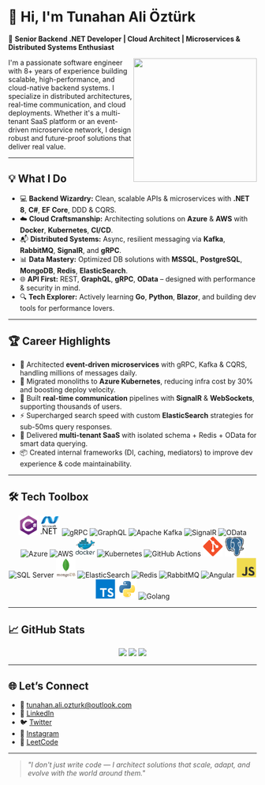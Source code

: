 # 👋 Hi, I'm Tunahan Ali Öztürk

🚀 **Senior Backend .NET Developer | Cloud Architect | Microservices & Distributed Systems Enthusiast**

<img src="https://media.giphy.com/media/v1.Y2lkPTc5MGI3NjExZmM4N2M1NzE4NDg0YWE5N2Q4NDdjMDRhMDJmNTY1NmJjNWRmODBjMSZjdD1n/MeJgB3yMMwIaHmKD4z/giphy.gif" align="right" width="250" height="250">

I'm a passionate software engineer with 8+ years of experience building scalable, high-performance, and cloud-native backend systems. I specialize in distributed architectures, real-time communication, and cloud deployments. Whether it's a multi-tenant SaaS platform or an event-driven microservice network, I design robust and future-proof solutions that deliver real value.

---

## 💡 What I Do

- 💻 **Backend Wizardry:** Clean, scalable APIs & microservices with **.NET 8**, **C#**, **EF Core**, DDD & CQRS.
- ☁️ **Cloud Craftsmanship:** Architecting solutions on **Azure** & **AWS** with **Docker**, **Kubernetes**, **CI/CD**.
- 📬 **Distributed Systems:** Async, resilient messaging via **Kafka**, **RabbitMQ**, **SignalR**, and **gRPC**.
- 📊 **Data Mastery:** Optimized DB solutions with **MSSQL**, **PostgreSQL**, **MongoDB**, **Redis**, **ElasticSearch**.
- 🌐 **API First:** REST, **GraphQL**, **gRPC**, **OData** – designed with performance & security in mind.
- 🔍 **Tech Explorer:** Actively learning **Go**, **Python**, **Blazor**, and building dev tools for performance lovers.

---

## 🏆 Career Highlights

- 🎯 Architected **event-driven microservices** with gRPC, Kafka & CQRS, handling millions of messages daily.
- 🔁 Migrated monoliths to **Azure Kubernetes**, reducing infra cost by 30% and boosting deploy velocity.
- 📡 Built **real-time communication** pipelines with **SignalR** & **WebSockets**, supporting thousands of users.
- ⚡ Supercharged search speed with custom **ElasticSearch** strategies for sub-50ms query responses.
- 🧱 Delivered **multi-tenant SaaS** with isolated schema + Redis + OData for smart data querying.
- 📦 Created internal frameworks (DI, caching, mediators) to improve dev experience & code maintainability.

---

## 🛠️ Tech Toolbox

<p align="center">
  <!-- Backend -->
  <img src="https://raw.githubusercontent.com/devicons/devicon/master/icons/csharp/csharp-original.svg" alt="C#" width="40"/>
  <img src="https://raw.githubusercontent.com/devicons/devicon/master/icons/dot-net/dot-net-original-wordmark.svg" alt=".NET" width="40"/>
  <img src="https://grpc.io/img/logos/grpc-icon-color.png" alt="gRPC" width="40"/>
  <img src="https://www.vectorlogo.zone/logos/graphql/graphql-icon.svg" alt="GraphQL" width="40"/>
  <img src="https://www.vectorlogo.zone/logos/apache_kafka/apache_kafka-icon.svg" alt="Apache Kafka" width="40"/>
  <img src="https://upload.wikimedia.org/wikipedia/commons/3/3a/SignalR_Logo.svg" alt="SignalR" width="40"/>
  <img src="https://www.vectorlogo.zone/logos/odataorg/odataorg-icon.svg" alt="OData" width="40"/>

  <!-- Cloud & DevOps -->
  <img src="https://www.vectorlogo.zone/logos/microsoft_azure/microsoft_azure-icon.svg" alt="Azure" width="40"/>
  <img src="https://www.vectorlogo.zone/logos/amazon_aws/amazon_aws-icon.svg" alt="AWS" width="40"/>
  <img src="https://raw.githubusercontent.com/devicons/devicon/master/icons/docker/docker-original-wordmark.svg" alt="Docker" width="40"/>
  <img src="https://www.vectorlogo.zone/logos/kubernetes/kubernetes-icon.svg" alt="Kubernetes" width="40"/>
  <img src="https://www.vectorlogo.zone/logos/github/github-icon.svg" alt="GitHub Actions" width="40"/>
  <img src="https://raw.githubusercontent.com/devicons/devicon/master/icons/git/git-original.svg" alt="Git" width="40"/>

  <!-- Databases -->
  <img src="https://raw.githubusercontent.com/devicons/devicon/master/icons/postgresql/postgresql-original.svg" alt="PostgreSQL" width="40"/>
  <img src="https://www.svgrepo.com/show/303229/microsoft-sql-server-logo.svg" alt="SQL Server" width="40"/>
  <img src="https://raw.githubusercontent.com/devicons/devicon/master/icons/mongodb/mongodb-original-wordmark.svg" alt="MongoDB" width="40"/>
  <img src="https://www.vectorlogo.zone/logos/elastic/elastic-icon.svg" alt="ElasticSearch" width="40"/>
  <img src="https://www.vectorlogo.zone/logos/redis/redis-icon.svg" alt="Redis" width="40"/>
  <img src="https://www.vectorlogo.zone/logos/rabbitmq/rabbitmq-icon.svg" alt="RabbitMQ" width="40"/>

  <!-- Frontend -->
  <img src="https://angular.io/assets/images/logos/angular/angular.svg" alt="Angular" width="40"/>
  <img src="https://raw.githubusercontent.com/devicons/devicon/master/icons/javascript/javascript-original.svg" alt="JavaScript" width="40"/>
  <img src="https://raw.githubusercontent.com/devicons/devicon/master/icons/typescript/typescript-original.svg" alt="TypeScript" width="40"/>

  <!-- Extras -->
  <img src="https://raw.githubusercontent.com/devicons/devicon/master/icons/python/python-original.svg" alt="Python" width="40"/>
  <img src="https://raw.githubusercontent.com/devicons/devicon/master/icons/golang/golang-original.svg" alt="Golang" width="40"/>
</p>

---

## 📈 GitHub Stats

<p align="center">
  <img src="https://github-readme-stats.vercel.app/api?username=moongazing&show_icons=true&theme=radical" />
  <img src="https://github-readme-streak-stats.herokuapp.com/?user=moongazing&theme=radical" />
  <img src="https://github-readme-stats.vercel.app/api/top-langs?username=moongazing&layout=compact&theme=radical" />
</p>

---

## 🌐 Let’s Connect

- 📧 [tunahan.ali.ozturk@outlook.com](mailto:tunahan.ali.ozturk@outlook.com)
- 💼 [LinkedIn](https://linkedin.com/in/tunahan-ali-ozturk)
- 🐦 [Twitter](https://twitter.com/moongazing2)
- 📸 [Instagram](https://instagram.com/moongazinng)
- 🧠 [LeetCode](https://leetcode.com/moongazing)

---

> *"I don't just write code — I architect solutions that scale, adapt, and evolve with the world around them."*
